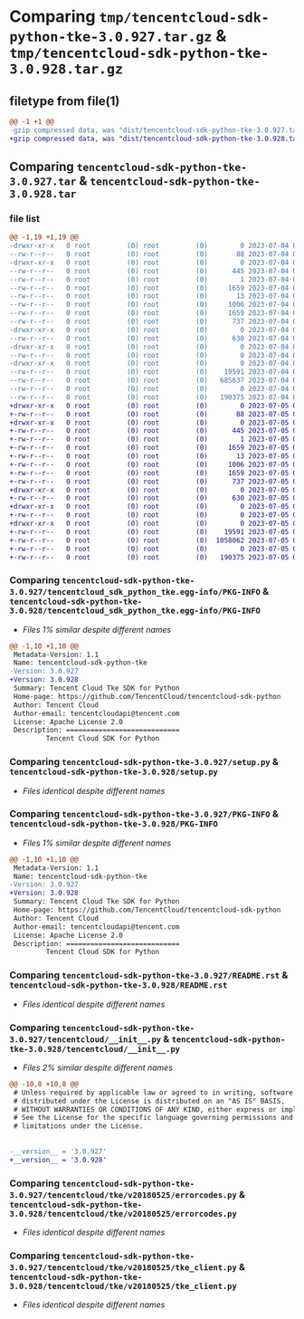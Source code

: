 # Comparing `tmp/tencentcloud-sdk-python-tke-3.0.927.tar.gz` & `tmp/tencentcloud-sdk-python-tke-3.0.928.tar.gz`

## filetype from file(1)

```diff
@@ -1 +1 @@
-gzip compressed data, was "dist/tencentcloud-sdk-python-tke-3.0.927.tar", last modified: Tue Jul  4 00:32:11 2023, max compression
+gzip compressed data, was "dist/tencentcloud-sdk-python-tke-3.0.928.tar", last modified: Wed Jul  5 00:36:03 2023, max compression
```

## Comparing `tencentcloud-sdk-python-tke-3.0.927.tar` & `tencentcloud-sdk-python-tke-3.0.928.tar`

### file list

```diff
@@ -1,19 +1,19 @@
-drwxr-xr-x   0 root         (0) root         (0)        0 2023-07-04 00:32:11.000000 tencentcloud-sdk-python-tke-3.0.927/
--rw-r--r--   0 root         (0) root         (0)       88 2023-07-04 00:32:11.000000 tencentcloud-sdk-python-tke-3.0.927/setup.cfg
-drwxr-xr-x   0 root         (0) root         (0)        0 2023-07-04 00:32:11.000000 tencentcloud-sdk-python-tke-3.0.927/tencentcloud_sdk_python_tke.egg-info/
--rw-r--r--   0 root         (0) root         (0)      445 2023-07-04 00:32:11.000000 tencentcloud-sdk-python-tke-3.0.927/tencentcloud_sdk_python_tke.egg-info/SOURCES.txt
--rw-r--r--   0 root         (0) root         (0)        1 2023-07-04 00:32:11.000000 tencentcloud-sdk-python-tke-3.0.927/tencentcloud_sdk_python_tke.egg-info/dependency_links.txt
--rw-r--r--   0 root         (0) root         (0)     1659 2023-07-04 00:32:11.000000 tencentcloud-sdk-python-tke-3.0.927/tencentcloud_sdk_python_tke.egg-info/PKG-INFO
--rw-r--r--   0 root         (0) root         (0)       13 2023-07-04 00:32:11.000000 tencentcloud-sdk-python-tke-3.0.927/tencentcloud_sdk_python_tke.egg-info/top_level.txt
--rw-r--r--   0 root         (0) root         (0)     1006 2023-07-04 00:32:11.000000 tencentcloud-sdk-python-tke-3.0.927/setup.py
--rw-r--r--   0 root         (0) root         (0)     1659 2023-07-04 00:32:11.000000 tencentcloud-sdk-python-tke-3.0.927/PKG-INFO
--rw-r--r--   0 root         (0) root         (0)      737 2023-07-04 00:32:11.000000 tencentcloud-sdk-python-tke-3.0.927/README.rst
-drwxr-xr-x   0 root         (0) root         (0)        0 2023-07-04 00:32:11.000000 tencentcloud-sdk-python-tke-3.0.927/tencentcloud/
--rw-r--r--   0 root         (0) root         (0)      630 2023-07-04 00:32:11.000000 tencentcloud-sdk-python-tke-3.0.927/tencentcloud/__init__.py
-drwxr-xr-x   0 root         (0) root         (0)        0 2023-07-04 00:32:11.000000 tencentcloud-sdk-python-tke-3.0.927/tencentcloud/tke/
--rw-r--r--   0 root         (0) root         (0)        0 2023-07-04 00:32:11.000000 tencentcloud-sdk-python-tke-3.0.927/tencentcloud/tke/__init__.py
-drwxr-xr-x   0 root         (0) root         (0)        0 2023-07-04 00:32:11.000000 tencentcloud-sdk-python-tke-3.0.927/tencentcloud/tke/v20180525/
--rw-r--r--   0 root         (0) root         (0)    19591 2023-07-04 00:32:11.000000 tencentcloud-sdk-python-tke-3.0.927/tencentcloud/tke/v20180525/errorcodes.py
--rw-r--r--   0 root         (0) root         (0)   685637 2023-07-04 00:32:11.000000 tencentcloud-sdk-python-tke-3.0.927/tencentcloud/tke/v20180525/models.py
--rw-r--r--   0 root         (0) root         (0)        0 2023-07-04 00:32:11.000000 tencentcloud-sdk-python-tke-3.0.927/tencentcloud/tke/v20180525/__init__.py
--rw-r--r--   0 root         (0) root         (0)   190375 2023-07-04 00:32:11.000000 tencentcloud-sdk-python-tke-3.0.927/tencentcloud/tke/v20180525/tke_client.py
+drwxr-xr-x   0 root         (0) root         (0)        0 2023-07-05 00:36:03.000000 tencentcloud-sdk-python-tke-3.0.928/
+-rw-r--r--   0 root         (0) root         (0)       88 2023-07-05 00:36:03.000000 tencentcloud-sdk-python-tke-3.0.928/setup.cfg
+drwxr-xr-x   0 root         (0) root         (0)        0 2023-07-05 00:36:03.000000 tencentcloud-sdk-python-tke-3.0.928/tencentcloud_sdk_python_tke.egg-info/
+-rw-r--r--   0 root         (0) root         (0)      445 2023-07-05 00:36:03.000000 tencentcloud-sdk-python-tke-3.0.928/tencentcloud_sdk_python_tke.egg-info/SOURCES.txt
+-rw-r--r--   0 root         (0) root         (0)        1 2023-07-05 00:36:03.000000 tencentcloud-sdk-python-tke-3.0.928/tencentcloud_sdk_python_tke.egg-info/dependency_links.txt
+-rw-r--r--   0 root         (0) root         (0)     1659 2023-07-05 00:36:03.000000 tencentcloud-sdk-python-tke-3.0.928/tencentcloud_sdk_python_tke.egg-info/PKG-INFO
+-rw-r--r--   0 root         (0) root         (0)       13 2023-07-05 00:36:03.000000 tencentcloud-sdk-python-tke-3.0.928/tencentcloud_sdk_python_tke.egg-info/top_level.txt
+-rw-r--r--   0 root         (0) root         (0)     1006 2023-07-05 00:36:03.000000 tencentcloud-sdk-python-tke-3.0.928/setup.py
+-rw-r--r--   0 root         (0) root         (0)     1659 2023-07-05 00:36:03.000000 tencentcloud-sdk-python-tke-3.0.928/PKG-INFO
+-rw-r--r--   0 root         (0) root         (0)      737 2023-07-05 00:36:03.000000 tencentcloud-sdk-python-tke-3.0.928/README.rst
+drwxr-xr-x   0 root         (0) root         (0)        0 2023-07-05 00:36:03.000000 tencentcloud-sdk-python-tke-3.0.928/tencentcloud/
+-rw-r--r--   0 root         (0) root         (0)      630 2023-07-05 00:36:03.000000 tencentcloud-sdk-python-tke-3.0.928/tencentcloud/__init__.py
+drwxr-xr-x   0 root         (0) root         (0)        0 2023-07-05 00:36:03.000000 tencentcloud-sdk-python-tke-3.0.928/tencentcloud/tke/
+-rw-r--r--   0 root         (0) root         (0)        0 2023-07-05 00:36:03.000000 tencentcloud-sdk-python-tke-3.0.928/tencentcloud/tke/__init__.py
+drwxr-xr-x   0 root         (0) root         (0)        0 2023-07-05 00:36:03.000000 tencentcloud-sdk-python-tke-3.0.928/tencentcloud/tke/v20180525/
+-rw-r--r--   0 root         (0) root         (0)    19591 2023-07-05 00:36:03.000000 tencentcloud-sdk-python-tke-3.0.928/tencentcloud/tke/v20180525/errorcodes.py
+-rw-r--r--   0 root         (0) root         (0)  1058062 2023-07-05 00:36:03.000000 tencentcloud-sdk-python-tke-3.0.928/tencentcloud/tke/v20180525/models.py
+-rw-r--r--   0 root         (0) root         (0)        0 2023-07-05 00:36:03.000000 tencentcloud-sdk-python-tke-3.0.928/tencentcloud/tke/v20180525/__init__.py
+-rw-r--r--   0 root         (0) root         (0)   190375 2023-07-05 00:36:03.000000 tencentcloud-sdk-python-tke-3.0.928/tencentcloud/tke/v20180525/tke_client.py
```

### Comparing `tencentcloud-sdk-python-tke-3.0.927/tencentcloud_sdk_python_tke.egg-info/PKG-INFO` & `tencentcloud-sdk-python-tke-3.0.928/tencentcloud_sdk_python_tke.egg-info/PKG-INFO`

 * *Files 1% similar despite different names*

```diff
@@ -1,10 +1,10 @@
 Metadata-Version: 1.1
 Name: tencentcloud-sdk-python-tke
-Version: 3.0.927
+Version: 3.0.928
 Summary: Tencent Cloud Tke SDK for Python
 Home-page: https://github.com/TencentCloud/tencentcloud-sdk-python
 Author: Tencent Cloud
 Author-email: tencentcloudapi@tencent.com
 License: Apache License 2.0
 Description: ============================
         Tencent Cloud SDK for Python
```

### Comparing `tencentcloud-sdk-python-tke-3.0.927/setup.py` & `tencentcloud-sdk-python-tke-3.0.928/setup.py`

 * *Files identical despite different names*

### Comparing `tencentcloud-sdk-python-tke-3.0.927/PKG-INFO` & `tencentcloud-sdk-python-tke-3.0.928/PKG-INFO`

 * *Files 1% similar despite different names*

```diff
@@ -1,10 +1,10 @@
 Metadata-Version: 1.1
 Name: tencentcloud-sdk-python-tke
-Version: 3.0.927
+Version: 3.0.928
 Summary: Tencent Cloud Tke SDK for Python
 Home-page: https://github.com/TencentCloud/tencentcloud-sdk-python
 Author: Tencent Cloud
 Author-email: tencentcloudapi@tencent.com
 License: Apache License 2.0
 Description: ============================
         Tencent Cloud SDK for Python
```

### Comparing `tencentcloud-sdk-python-tke-3.0.927/README.rst` & `tencentcloud-sdk-python-tke-3.0.928/README.rst`

 * *Files identical despite different names*

### Comparing `tencentcloud-sdk-python-tke-3.0.927/tencentcloud/__init__.py` & `tencentcloud-sdk-python-tke-3.0.928/tencentcloud/__init__.py`

 * *Files 2% similar despite different names*

```diff
@@ -10,8 +10,8 @@
 # Unless required by applicable law or agreed to in writing, software
 # distributed under the License is distributed on an "AS IS" BASIS,
 # WITHOUT WARRANTIES OR CONDITIONS OF ANY KIND, either express or implied.
 # See the License for the specific language governing permissions and
 # limitations under the License.
 
 
-__version__ = '3.0.927'
+__version__ = '3.0.928'
```

### Comparing `tencentcloud-sdk-python-tke-3.0.927/tencentcloud/tke/v20180525/errorcodes.py` & `tencentcloud-sdk-python-tke-3.0.928/tencentcloud/tke/v20180525/errorcodes.py`

 * *Files identical despite different names*

### Comparing `tencentcloud-sdk-python-tke-3.0.927/tencentcloud/tke/v20180525/tke_client.py` & `tencentcloud-sdk-python-tke-3.0.928/tencentcloud/tke/v20180525/tke_client.py`

 * *Files identical despite different names*

